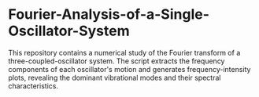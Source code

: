 # Fourier-Analysis-of-a-Single-Oscillator-System
This repository contains a numerical study of the Fourier transform of a three-coupled-oscillator system. The script extracts the frequency components of each oscillator's motion and generates frequency-intensity plots, revealing the dominant vibrational modes and their spectral characteristics.

